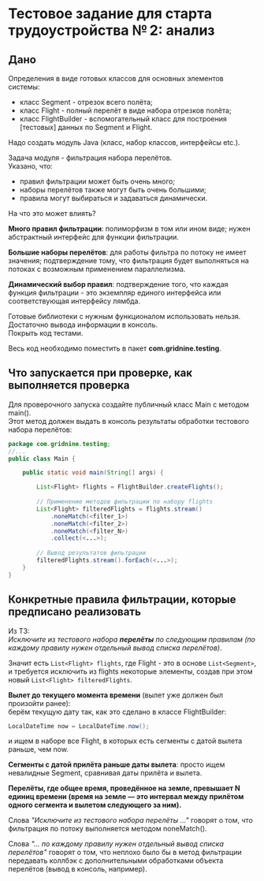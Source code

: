 # Тестовое задание для старта трудоустройства № 2: анализ

## Дано

Определения в виде готовых классов для основных элементов системы:  

- класс Segment - отрезок всего полёта;
- класс Flight - полный перелёт в виде набора отрезков полёта;
- класс FlightBuilder - вспомогательный класс для построения [тестовых] данных по Segment и Flight.

Надо создать модуль Java (класс, набор классов, интерфейсы etc.).  

Задача модуля - фильтрация набора перелётов.  
Указано, что:  

- правил фильтрации может быть очень много;
- наборы перелётов также могут быть очень большими;
- правила могут выбираться и задаваться динамически.

На что это может влиять?

**Много правил фильтрации**: полиморфизм в том или ином виде; нужен абстрактный интерфейс для функции фильтрации.

**Большие наборы перелётов**: для работы фильтра по потоку не имеет значения; подтверждение тому, что фильтрация будет выполняться на потоках с возможным применением параллелизма.

**Динамический выбор правил**: подтверждение того, что каждая функция фильтрации - это экземпляр единого интерфейса или соответствующая интерфейсу лямбда.

Готовые библиотеки с нужным функционалом использовать нельзя.
Достаточно вывода информации в консоль.  
Покрыть код тестами.  

Весь код необходимо поместить в пакет **com.gridnine.testing**.

## Что запускается при проверке, как выполняется проверка

Для проверочного запуска создайте публичный класс Main c методом main().  
Этот метод должен выдать в консоль результаты обработки тестового набора перелётов:  

```Java
package com.gridnine.testing;
//...
public class Main {

    public static void main(String[] args) {

        List<Flight> flights = FlightBuilder.createFlights();
        
        // Применение методов фильтрации по набору flights
        List<Flight> filteredFlights = flights.stream()
            .noneMatch(<filter_1>)
            .noneMatch(<filter_2>)
            .noneMatch(<filter_N>)
            .collect(<...>);
        
        // Вывод результатов фильтрации
        filteredFlights.stream().forEach(<...>);
    }
}
```

## Конкретные правила фильтрации, которые предписано реализовать

Из ТЗ:  
_Исключите из тестового набора **перелёты** по следующим правилам (по каждому правилу нужен отдельный вывод списка перелётов)_.

Значит есть ```List<Flight> flights```, где Flight - это в основе ```List<Segment>```, и требуется исключить из flights некоторые элементы, создав при этом новый ```List<Flight> filteredFlights```.  

**Вылет до текущего момента времени** (вылет уже должен был произойти ранее):  
берём текущую дату так, как это сделано в классе FlightBuilder:

```Java
LocalDateTime now = LocalDateTime.now();
```

и ищем в наборе все Flight, в которых есть сегменты с датой вылета раньше, чем now.

**Сегменты с датой прилёта раньше даты вылета**:  просто ищем невалидные Segment, сравнивая даты прилёта и вылета.

**Перелёты, где общее время, проведённое на земле, превышает N единиц времени (время на земле — это интервал между прилётом одного сегмента и вылетом следующего за ним).**  

Слова _"Исключите из тестового набора перелёты ..."_ говорят о том, что фильтрация по потоку выполняется методом noneMatch().

Слова _"... по каждому правилу нужен отдельный вывод списка перелётов"_ говорят о том, что неплохо было бы в метод фильтрации передавать коллбэк с дополнительными обработками объекта перелётов (вывод в консоль, например).
